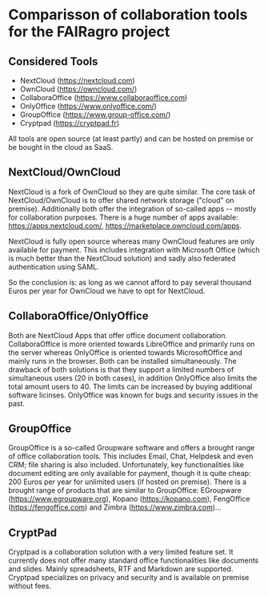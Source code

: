 # Comparisson of collaboration tools for the FAIRagro project

## Considered Tools

 - NextCloud (https://nextcloud.com)
 - OwnCloud (https://owncloud.com/)
 - CollaboraOffice (https://www.collaboraoffice.com)
 - OnlyOffice (https://www.onlyoffice.com/)
 - GroupOffice (https://www.group-office.com/)
 - Cryptpad (https://cryptpad.fr)

All tools are open source (at least partly) and can be hosted on premise or be bought in the cloud as SaaS.

## NextCloud/OwnCloud

NextCloud is a fork of OwnCloud so they are quite similar. The core task of NextCloud/OwnCloud is to offer shared network storage ("cloud" on premise). Additionally both offer the integration of so-called apps -- mostly for collaboration purposes. There is a huge number of apps available: https://apps.nextcloud.com/, https://marketplace.owncloud.com/apps.

NextCloud is fully open source whereas many OwnCloud features are only available for payment. This includes integration with Microsoft Office (which is much better than the NextCloud solution) and sadly also federated authentication using SAML.

So the conclusion is: as long as we cannot afford to pay several thousand Euros per year for OwnCloud we have to opt for NextCloud.

## CollaboraOffice/OnlyOffice

Both are NextCloud Apps that offer office document collaboration. CollaboraOffice is more oriented towards LibreOffice and primarily runs on the server whereas OnlyOffice is oriented towards MicrosoftOffice and mainly runs in the browser. Both can be installed simultaneously.
The drawback of both solutions is that they support a limited numbers of simultaneous users (20 in both cases), in addition OnlyOffice also limits the total amount users to 40. The limits can be increased by buying additional software licinses.
OnlyOffice was known for bugs and security issues in the past.

## GroupOffice

GroupOffice is a so-called Groupware software and offers a brought range of office collaboration tools. This includes Email, Chat, Helpdesk and even CRM; file sharing is also included. Unfortunately, key functionalities like document editing are only available for payment, though it is quite cheap: 200 Euros per year for unlimited users (if hosted on premise).
There is a brought range of products that are similar to GroupOffice: EGroupware (<https://www.egroupware.org>), Kopano (<https://kopano.com>), FengOffice (<https://fengoffice.com>) and Zimbra (<https://www.zimbra.com>)...

## CryptPad

Cryptpad is a collaboration solution with a very limited feature set. It currently does not offer many standard office functionalities like documents and slides. Mainly spreadsheets, RTF and Markdown are supported.
Cryptpad specializes on privacy and security and is available on premise without fees. 



